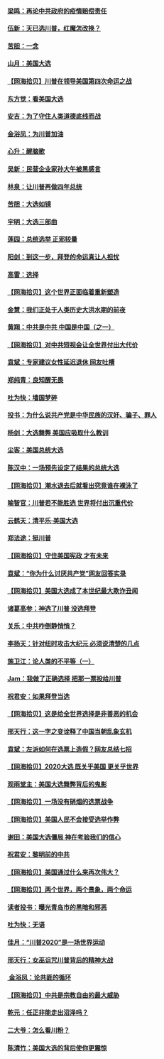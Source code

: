 #### [梁鸣：再论中共政府的疫情赔偿责任](../pages/nsc993/n12553012.md) 
#### [伍新：天已选川普，红魔怎改换？](../pages/nsc993/n12552970.md) 
#### [苦胆：一念](../pages/nsc993/n12552957.md) 
#### [山月：美国大选](../pages/nsc993/n12552446.md) 
#### [【网海拾贝】川普在领导美国第四次命运之战](../pages/nsc993/n12551973.md) 
#### [东方觉：看美国大选](../pages/nsc993/n12551647.md) 
#### [安吉：为了守住人类道德底线而战](../pages/nsc993/n12551111.md) 
#### [金浴凤：为川普加油](../pages/nsc993/n12551085.md) 
#### [心升：醒脑歌](../pages/nsc993/n12550984.md) 
#### [吴新：民营企业家孙大午被黑感言](../pages/nsc993/n12550656.md) 
#### [林泉：让川普再做四年总统](../pages/nsc993/n12550640.md) 
#### [苦胆：大选如镜](../pages/nsc993/n12550630.md) 
#### [宇明：大选三部曲](../pages/nsc993/n12550603.md) 
#### [莲园：总统选举 正邪较量](../pages/nsc993/n12550594.md) 
#### [阳剑：到这一步，拜登的命运真让人担忧](../pages/nsc993/n12549093.md) 
#### [高雷：选择](../pages/nsc993/n12549087.md) 
#### [【网海拾贝】这个世界正面临着重新塑造](../pages/nsc993/n12548326.md) 
#### [金慧：我们正处于人类历史大洪水期的前夜](../pages/nsc993/n12547914.md) 
#### [黄翔：中共是中共 中国是中国（之一）](../pages/nsc993/n12547576.md) 
#### [【网海拾贝】对中共短视会让全世界付出大代价](../pages/nsc993/n12546043.md) 
#### [袁斌：专家建议女性延迟退休 网友吐槽](../pages/nsc993/n12545424.md) 
#### [郑纯青：良知醒无畏](../pages/nsc993/n12545394.md) 
#### [吐为快：墙国梦碎](../pages/nsc993/n12545309.md) 
#### [投书：为什么说共产党是中华民族的汉奸、骗子、罪人](../pages/nsc993/n12545089.md) 
#### [杨剑：大选舞弊 美国应吸取什么教训](../pages/nsc993/n12543937.md) 
#### [尘客：美国总统大选](../pages/nsc993/n12543828.md) 
#### [陈汉中：一场预先设定了结果的总统大选](../pages/nsc993/n12543564.md) 
#### [【网海拾贝】潮水退去后就看出究竟谁在裸泳了](../pages/nsc993/n12543321.md) 
#### [喻智官：川普若不能胜选 世界将付出沉重代价](../pages/nsc993/n12541352.md) 
#### [云鹤天：清平乐‧美国大选](../pages/nsc993/n12540916.md) 
#### [郑法途：挺川普](../pages/nsc993/n12540898.md) 
#### [【网海拾贝】守住美国宪政 才有未来](../pages/nsc993/n12540423.md) 
#### [袁斌：“你为什么讨厌共产党”网友回答实录](../pages/nsc993/n12540208.md) 
#### [【网海拾贝】美国大选成了本世纪最大欺诈丑闻](../pages/nsc993/n12538029.md) 
#### [诸葛高参：神选了川普 没选拜登](../pages/nsc993/n12537664.md) 
#### [关乐：中共咋倒静悄悄？](../pages/nsc993/n12537615.md) 
#### [李扬天：针对纽时攻击大纪元 必须说清楚的几点](../pages/nsc993/n12536001.md) 
#### [施卫江：论人类的不平等（一）](../pages/nsc993/n12535700.md) 
#### [Jam：我做了正确选择 把那一票投给川普](../pages/nsc993/n12535743.md) 
#### [祝君安：如果拜登当选](../pages/nsc993/n12535726.md) 
#### [【网海拾贝】这是给全世界选择是非善恶的机会](../pages/nsc993/n12535061.md) 
#### [邢天行：这一字之变诠释了中国当朝乱象玄机](../pages/nsc993/n12533446.md) 
#### [袁斌：左派如何在选票上造假？网友总结七招](../pages/nsc993/n12533180.md) 
#### [【网海拾贝】2020大选 既关乎美国 更关乎世界](../pages/nsc993/n12533161.md) 
#### [观雨堂主：美国大选舞弊背后的鬼影](../pages/nsc993/n12533153.md) 
#### [【网海拾贝】一场没有硝烟的选票战争](../pages/nsc993/n12531883.md) 
#### [【网海拾贝】美国人民不会接受选举作弊](../pages/nsc993/n12528850.md) 
#### [谢田：美国大选僵局 神在考验我们的信心](../pages/nsc993/n12527932.md) 
#### [祝君安：黎明前的中共](../pages/nsc993/n12524071.md) 
#### [【网海拾贝】美国通过什么来再次伟大？](../pages/nsc993/n12523844.md) 
#### [【网海拾贝】两个世界，两个景象，两个命运](../pages/nsc993/n12521419.md) 
#### [读者投书：曝光青岛市的黑暗和邪恶](../pages/nsc993/n12520988.md) 
#### [吐为快：无语](../pages/nsc993/n12518588.md) 
#### [佳月：“川普2020”是一场世界运动](../pages/nsc993/n12518581.md) 
#### [邢天行：女巫诅咒川普背后的精神大战](../pages/nsc993/n12517257.md) 
#### [ 金浴凤：论共匪的循环](../pages/nsc993/n12517133.md) 
#### [【网海拾贝】中共是宗教自由的最大威胁](../pages/nsc993/n12516879.md) 
#### [乾元：任正非能走出沼泽吗？](../pages/nsc993/n12515831.md) 
#### [二大爷：怎么看川粉？](../pages/nsc993/n12515820.md) 
#### [陈清竹：美国大选的背后使你更震惊](../pages/nsc993/n12515589.md) 
